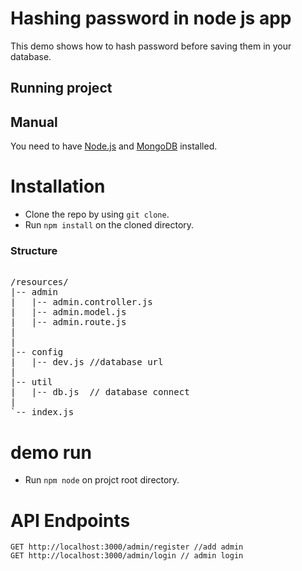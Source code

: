 # Hashing password in node js app

This demo shows how to hash password before saving them in your database.


## Running project

## Manual

You need to have [Node.js](https://nodejs.org) and [MongoDB](https://www.mongodb.com) installed.


# Installation

* Clone the repo by using ```git clone```.
* Run ```npm install``` on the cloned directory.

### Structure

<pre> 
/resources/
|-- admin
|   |-- admin.controller.js
|   |-- admin.model.js
|   |-- admin.route.js
|  
|
|-- config
|   |-- dev.js //database url
|   
|-- util
|   |-- db.js  // database connect
|
`-- index.js
</pre> 
# demo run
* Run ```npm node``` on projct root directory.

# API Endpoints

```
GET http://localhost:3000/admin/register //add admin 
GET http://localhost:3000/admin/login // admin login 

```
